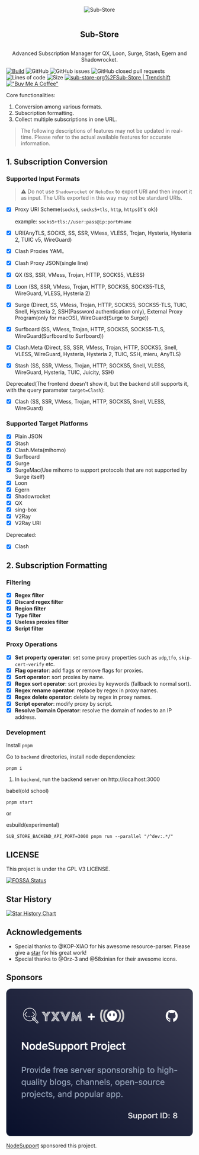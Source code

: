 <div align="center">
<br>
<img width="200" src="https://raw.githubusercontent.com/cc63/ICON/main/Sub-Store.png" alt="Sub-Store">
<br>
<br>
<h2 align="center">Sub-Store<h2>
</div>

<p align="center" color="#6a737d">
Advanced Subscription Manager for QX, Loon, Surge, Stash, Egern and Shadowrocket.
</p>

[![Build](https://github.com/sub-store-org/Sub-Store/actions/workflows/main.yml/badge.svg)](https://github.com/sub-store-org/Sub-Store/actions/workflows/main.yml) ![GitHub](https://img.shields.io/github/license/sub-store-org/Sub-Store) ![GitHub issues](https://img.shields.io/github/issues/sub-store-org/Sub-Store) ![GitHub closed pull requests](https://img.shields.io/github/issues-pr-closed-raw/Peng-Ym/Sub-Store) ![Lines of code](https://img.shields.io/tokei/lines/github/sub-store-org/Sub-Store) ![Size](https://img.shields.io/github/languages/code-size/sub-store-org/Sub-Store)
<a href="https://trendshift.io/repositories/4572" target="_blank"><img src="https://trendshift.io/api/badge/repositories/4572" alt="sub-store-org%2FSub-Store | Trendshift" style="width: 250px; height: 55px;" width="250" height="55"/></a>
[!["Buy Me A Coffee"](https://www.buymeacoffee.com/assets/img/custom_images/orange_img.png)](https://www.buymeacoffee.com/PengYM)

Core functionalities:

1. Conversion among various formats.
2. Subscription formatting.
3. Collect multiple subscriptions in one URL.

> The following descriptions of features may not be updated in real-time. Please refer to the actual available features for accurate information.

## 1. Subscription Conversion

### Supported Input Formats

> ⚠️ Do not use `Shadowrocket` or `NekoBox` to export URI and then import it as input. The URIs exported in this way may not be standard URIs.

- [x] Proxy URI Scheme(`socks5`, `socks5+tls`, `http`, `https`(it's ok))

  example: `socks5+tls://user:pass@ip:port#name`

- [x] URI(AnyTLS, SOCKS, SS, SSR, VMess, VLESS, Trojan, Hysteria, Hysteria 2, TUIC v5, WireGuard)
- [x] Clash Proxies YAML
- [x] Clash Proxy JSON(single line)
- [x] QX (SS, SSR, VMess, Trojan, HTTP, SOCKS5, VLESS)
- [x] Loon (SS, SSR, VMess, Trojan, HTTP, SOCKS5, SOCKS5-TLS, WireGuard, VLESS, Hysteria 2)
- [x] Surge (Direct, SS, VMess, Trojan, HTTP, SOCKS5, SOCKS5-TLS, TUIC, Snell, Hysteria 2, SSH(Password authentication only), External Proxy Program(only for macOS), WireGuard(Surge to Surge))
- [x] Surfboard (SS, VMess, Trojan, HTTP, SOCKS5, SOCKS5-TLS, WireGuard(Surfboard to Surfboard))
- [x] Clash.Meta (Direct, SS, SSR, VMess, Trojan, HTTP, SOCKS5, Snell, VLESS, WireGuard, Hysteria, Hysteria 2, TUIC, SSH, mieru, AnyTLS)
- [x] Stash (SS, SSR, VMess, Trojan, HTTP, SOCKS5, Snell, VLESS, WireGuard, Hysteria, TUIC, Juicity, SSH)

Deprecated(The frontend doesn't show it, but the backend still supports it, with the query parameter `target=Clash`):

- [x] Clash (SS, SSR, VMess, Trojan, HTTP, SOCKS5, Snell, VLESS, WireGuard)

### Supported Target Platforms

- [x] Plain JSON
- [x] Stash
- [x] Clash.Meta(mihomo)
- [x] Surfboard
- [x] Surge
- [x] SurgeMac(Use mihomo to support protocols that are not supported by Surge itself)
- [x] Loon
- [x] Egern
- [x] Shadowrocket
- [x] QX
- [x] sing-box
- [x] V2Ray
- [x] V2Ray URI

Deprecated:

- [x] Clash

## 2. Subscription Formatting

### Filtering

- [x] **Regex filter**
- [x] **Discard regex filter**
- [x] **Region filter**
- [x] **Type filter**
- [x] **Useless proxies filter**
- [x] **Script filter**

### Proxy Operations

- [x] **Set property operator**: set some proxy properties such as `udp`,`tfo`, `skip-cert-verify` etc.
- [x] **Flag operator**: add flags or remove flags for proxies.
- [x] **Sort operator**: sort proxies by name.
- [x] **Regex sort operator**: sort proxies by keywords (fallback to normal sort).
- [x] **Regex rename operator**: replace by regex in proxy names.
- [x] **Regex delete operator**: delete by regex in proxy names.
- [x] **Script operator**: modify proxy by script.
- [x] **Resolve Domain Operator**: resolve the domain of nodes to an IP address.

### Development

Install `pnpm`

Go to `backend` directories, install node dependencies:

```
pnpm i
```

1. In `backend`, run the backend server on http://localhost:3000

babel(old school)

```
pnpm start
```

or

esbuild(experimental)

```
SUB_STORE_BACKEND_API_PORT=3000 pnpm run --parallel "/^dev:.*/"
```

## LICENSE

This project is under the GPL V3 LICENSE.

[![FOSSA Status](https://app.fossa.com/api/projects/git%2Bgithub.com%2FPeng-YM%2FSub-Store.svg?type=large)](https://app.fossa.com/projects/git%2Bgithub.com%2FPeng-YM%2FSub-Store?ref=badge_large)

## Star History

[![Star History Chart](https://api.star-history.com/svg?repos=sub-store-org/sub-store&type=Date)](https://star-history.com/#sub-store-org/sub-store&Date)

## Acknowledgements

- Special thanks to @KOP-XIAO for his awesome resource-parser. Please give a [star](https://github.com/KOP-XIAO/QuantumultX) for his great work!
- Special thanks to @Orz-3 and @58xinian for their awesome icons.

## Sponsors

[![image](./support.nodeseek.com_page_promotion_id=8.png)](https://yxvm.com)

[NodeSupport](https://github.com/NodeSeekDev/NodeSupport) sponsored this project.
